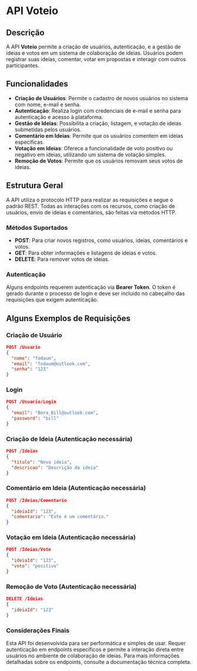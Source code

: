 # API Voteio

## Descrição

A API **Voteio** permite a criação de usuários, autenticação, e a gestão de ideias e votos em um sistema de colaboração de ideias. Usuários podem registrar suas ideias, comentar, votar em propostas e interagir com outros participantes.

## Funcionalidades

- **Criação de Usuários**: Permite o cadastro de novos usuários no sistema com nome, e-mail e senha.
- **Autenticação**: Realiza login com credenciais de e-mail e senha para autenticação e acesso à plataforma.
- **Gestão de Ideias**: Possibilita a criação, listagem, e votação de ideias submetidas pelos usuários.
- **Comentário em Ideias**: Permite que os usuários comentem em ideias específicas.
- **Votação em Ideias**: Oferece a funcionalidade de voto positivo ou negativo em ideias, utilizando um sistema de votação simples.
- **Remoção de Votos**: Permite que os usuários removam seus votos de ideias.

## Estrutura Geral

A API utiliza o protocolo HTTP para realizar as requisições e segue o padrão REST. Todas as interações com os recursos, como criação de usuários, envio de ideias e comentários, são feitas via métodos HTTP.

### Métodos Suportados

- **POST**: Para criar novos registros, como usuários, ideias, comentários e votos.
- **GET**: Para obter informações e listagens de ideias e votos.
- **DELETE**: Para remover votos de ideias.

### Autenticação

Alguns endpoints requerem autenticação via **Bearer Token**. O token é gerado durante o processo de login e deve ser incluído no cabeçalho das requisições que exigem autenticação.

## Alguns Exemplos de Requisições

### Criação de Usuário

```json
POST /Usuario
{
  "nome": "fodaum",
  "email": "fodaum@outlook.com",
  "senha": "123"
}
```

### Login

```json
POST /Usuario/Login
{
  "email": "Bora_Bill@outlook.com",
  "password": "bill"
}
```

### Criação de Ideia (Autenticação necessária)

```json
POST /Ideias
{
  "titulo": "Nova ideia",
  "descricao": "Descrição da ideia"
}
```

### Comentário em Ideia (Autenticação necessária)

```json
POST /Ideias/Comentario
{
  "ideiaId": "123",
  "comentario": "Este é um comentário."
}
```

### Votação em Ideia (Autenticação necessária)

```json
POST /Ideias/Vote
{
  "ideiaId": "123",
  "voto": "positivo"
}
```

### Remoção de Voto (Autenticação necessária)

```json
DELETE /Ideias
{
  "ideiaId": "123"
}
```

### Considerações Finais

Esta API foi desenvolvida para ser performática e simples de usar. Requer autenticação em endpoints específicos e permite a interação direta entre usuários no ambiente de colaboração de ideias. Para mais informações detalhadas sobre os endpoints, consulte a documentação técnica completa.
